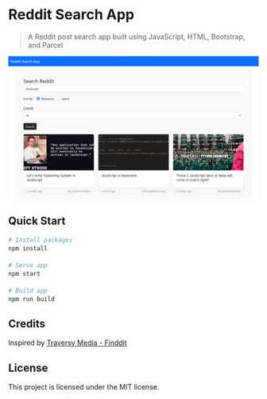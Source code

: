 # Reddit Search App

> A Reddit post search app built using JavaScript, HTML, Bootstrap, and Parcel

![Screenshot](img/page.png)

## Quick Start

```bash
# Install packages
npm install

# Serve app
npm start

# Build app
npm run build
```

## Credits

Inspired by [Traversy Media - Finddit](https://github.com/bradtraversy/finddit)

## License

This project is licensed under the MIT license.
